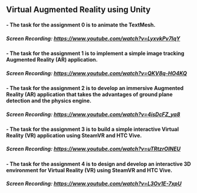 ## Virtual Augmented Reality using Unity

#### - The task for the assignment 0 is to animate the TextMesh.
##### Screen Recording: https://www.youtube.com/watch?v=LyxvkPv7lqY

#### - The task for the assignment 1 is to implement a simple image tracking Augmented Reality (AR) application.
##### Screen Recording: https://www.youtube.com/watch?v=QKV8q-HO4KQ

#### - The task for the assignment 2 is to develop an immersive Augmented Reality (AR) application that takes the advantages of ground plane detection and the physics engine.
##### Screen Recording: https://www.youtube.com/watch?v=4isDcFZ_ya8

#### - The task for the assignment 3 is to build a simple interactive Virtual Reality (VR) application using SteamVR and HTC Vive.
##### Screen Recording: https://www.youtube.com/watch?v=uTRtzrOINEU

#### - The task for the assignment 4 is to design and develop an interactive 3D environment for Virtual Reality (VR) using SteamVR and HTC Vive.
#####     Screen Recording: https://www.youtube.com/watch?v=L3Ov1E-7xpU
